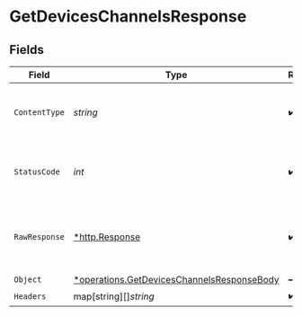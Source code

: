 # GetDevicesChannelsResponse


## Fields

| Field                                                                                                   | Type                                                                                                    | Required                                                                                                | Description                                                                                             |
| ------------------------------------------------------------------------------------------------------- | ------------------------------------------------------------------------------------------------------- | ------------------------------------------------------------------------------------------------------- | ------------------------------------------------------------------------------------------------------- |
| `ContentType`                                                                                           | *string*                                                                                                | :heavy_check_mark:                                                                                      | HTTP response content type for this operation                                                           |
| `StatusCode`                                                                                            | *int*                                                                                                   | :heavy_check_mark:                                                                                      | HTTP response status code for this operation                                                            |
| `RawResponse`                                                                                           | [*http.Response](https://pkg.go.dev/net/http#Response)                                                  | :heavy_check_mark:                                                                                      | Raw HTTP response; suitable for custom response parsing                                                 |
| `Object`                                                                                                | [*operations.GetDevicesChannelsResponseBody](../../models/operations/getdeviceschannelsresponsebody.md) | :heavy_minus_sign:                                                                                      | OK                                                                                                      |
| `Headers`                                                                                               | map[string][]*string*                                                                                   | :heavy_check_mark:                                                                                      | N/A                                                                                                     |